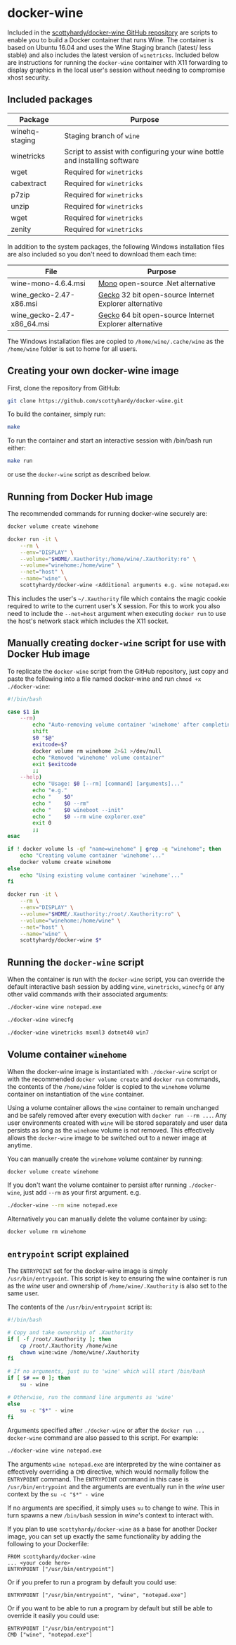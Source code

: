 docker-wine
===========

Included in the [scottyhardy/docker-wine GitHub repository](https://github.com/scottyhardy/docker-wine) 
are scripts to enable you to build a Docker container that runs Wine. The 
container is based on Ubuntu 16.04 and uses the Wine Staging branch (latest/
less stable) and also includes the latest version of `winetricks`. Included 
below are instructions for running the `docker-wine` container with X11 
forwarding to display graphics in the local user's session without needing to 
compromise xhost security.

Included packages
-----------------

| Package                    | Purpose                                                                    |
| -------------------------- | -------------------------------------------------------------------------- |
| winehq-staging             | Staging branch of `wine`                                                   |
| winetricks                 | Script to assist with configuring your wine bottle and installing software |
| wget                       | Required for `winetricks`                                                  |
| cabextract                 | Required for `winetricks`                                                  |
| p7zip                      | Required for `winetricks`                                                  |
| unzip                      | Required for `winetricks`                                                  |
| wget                       | Required for `winetricks`                                                  |
| zenity                     | Required for `winetricks`                                                  |

In addition to the system packages, the following Windows installation files 
are also included so you don't need to download them each time:

| File                       | Purpose                                                                                 |
| -------------------------- | --------------------------------------------------------------------------------------- |
| wine-mono-4.6.4.msi        | [Mono](https://wiki.winehq.org/Mono) open-source .Net alternative                       |
| wine_gecko-2.47-x86.msi    | [Gecko](https://wiki.winehq.org/Gecko) 32 bit open-source Internet Explorer alternative |
| wine_gecko-2.47-x86_64.msi | [Gecko](https://wiki.winehq.org/Gecko) 64 bit open-source Internet Explorer alternative |

The Windows installation files are copied to `/home/wine/.cache/wine` as the `/home/wine` 
folder is set to home for all users.

Creating your own docker-wine image
-----------------------------------
First, clone the repository from GitHub:
```bash
git clone https://github.com/scottyhardy/docker-wine.git
```

To build the container, simply run:
```bash
make
```

To run the container and start an interactive session with /bin/bash run either:
```bash
make run
```
or use the `docker-wine` script as described below.

Running from Docker Hub image
-----------------------------
The recommended commands for running docker-wine securely are:
```bash
docker volume create winehome

docker run -it \
    --rm \
    --env="DISPLAY" \
    --volume="$HOME/.Xauthority:/home/wine/.Xauthority:ro" \
    --volume="winehome:/home/wine" \
    --net="host" \
    --name="wine" \
    scottyhardy/docker-wine <Additional arguments e.g. wine notepad.exe>
```
This includes the user's `~/.Xauthority` file which contains the magic cookie 
required to write to the current user's X session.  For this to work you also 
need to include the `--net=host` argument when executing `docker run` to use 
the host's network stack which includes the X11 socket.

Manually creating `docker-wine` script for use with Docker Hub image
--------------------------------------------------------------------
To replicate the `docker-wine` script from the GitHub repository, just copy and 
paste the following into a file named docker-wine and run 
`chmod +x ./docker-wine`:
```bash
#!/bin/bash

case $1 in
    --rm)
        echo "Auto-removing volume container 'winehome' after completing action..."
        shift
        $0 "$@"
        exitcode=$?
        docker volume rm winehome 2>&1 >/dev/null
        echo "Removed 'winehome' volume container"
        exit $exitcode
        ;;
    --help)
        echo "Usage: $0 [--rm] [command] [arguments]..."
        echo "e.g."
        echo "    $0"
        echo "    $0 --rm"
        echo "    $0 wineboot --init"
        echo "    $0 --rm wine explorer.exe"
        exit 0
        ;;
esac

if ! docker volume ls -qf "name=winehome" | grep -q "winehome"; then
    echo "Creating volume container 'winehome'..."
    docker volume create winehome
else
    echo "Using existing volume container 'winehome'..."
fi

docker run -it \
    --rm \
    --env="DISPLAY" \
    --volume="$HOME/.Xauthority:/root/.Xauthority:ro" \
    --volume="winehome:/home/wine" \
    --net="host" \
    --name="wine" \
    scottyhardy/docker-wine $*
```

Running the `docker-wine` script
--------------------------------
When the container is run with the `docker-wine` script, you can override the 
default interactive bash session by adding `wine`, `winetricks`, `winecfg` or 
any other valid commands with their associated arguments:
```bash
./docker-wine wine notepad.exe
```
```bash
./docker-wine winecfg
```
```bash
./docker-wine winetricks msxml3 dotnet40 win7
```

Volume container `winehome`
---------------------------
When the docker-wine image is instantiated with `./docker-wine` script or with 
the recommended `docker volume create` and `docker run` commands, the contents 
of the `/home/wine` folder is copied to the `winehome` volume container on 
instantiation of the `wine` container.

Using a volume container allows the `wine` container to remain unchanged and be 
safely removed after every execution with `docker run --rm ...`.  Any user 
environments created with `wine` will be stored separately and user data 
persists as long as the `winehome` volume is not removed.  This effectively 
allows the `docker-wine` image to be switched out to a newer image at anytime.

You can manually create the `winehome` volume container by running:
```bash
docker volume create winehome
```
If you don't want the volume container to persist after running `./docker-wine`, 
just add `--rm` as your first argument.
e.g.
```bash
./docker-wine --rm wine notepad.exe
```
Alternatively you can manually delete the volume container by using:
```bash
docker volume rm winehome
```

`entrypoint` script explained
-----------------------------
The `ENTRYPOINT` set for the docker-wine image is simply `/usr/bin/entrypoint`. 
This script is key to ensuring the wine container is run as the _wine_ user 
and ownership of `/home/wine/.Xauthority` is also set to the same user.

The contents of the `/usr/bin/entrypoint` script is:
```bash
#!/bin/bash

# Copy and take ownership of .Xauthority
if [ -f /root/.Xauthority ]; then
    cp /root/.Xauthority /home/wine
    chown wine:wine /home/wine/.Xauthority
fi

# If no arguments, just su to 'wine' which will start /bin/bash
if [ $# == 0 ]; then
    su - wine

# Otherwise, run the command line arguments as 'wine'
else
    su -c "$*" - wine
fi
```
Arguments specified after `./docker-wine` or after the 
`docker run ... docker-wine` command are also passed to this script. 
For example:
```bash
./docker-wine wine notepad.exe
```
The arguments `wine notepad.exe` are interpreted by the wine container as 
effectively overriding a `CMD` directive, which would normally follow the 
`ENTRYPOINT` command. The `ENTRYPOINT` command in this case is 
`/usr/bin/entrypoint` and the arguments are eventually run in the _wine_ user 
context by the `su -c "$*" - wine`

If no arguments are specified, it simply uses `su` to change to _wine_. This 
in turn spawns a new `/bin/bash` session in _wine_'s context to interact with.

If you plan to use `scottyhardy/docker-wine` as a base for another Docker 
image, you can set up exactly the same functionality by adding the following to 
your Dockerfile:
```
FROM scottyhardy/docker-wine
... <your code here>
ENTRYPOINT ["/usr/bin/entrypoint"]
```
Or if you prefer to run a program by default you could use:
```
ENTRYPOINT ["/usr/bin/entrypoint", "wine", "notepad.exe"]
```
Or if you want to be able to run a program by default but still be able to 
override it easily you could use:
```
ENTRYPOINT ["/usr/bin/entrypoint"]
CMD ["wine", "notepad.exe"]
```
